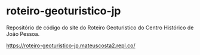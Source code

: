 # roteiro-geoturistico-jp

Repositório de código do site do Roteiro Geoturistico do Centro Histórico de João Pessoa.

https://roteiro-geoturistico-jp.mateuscosta2.repl.co/




